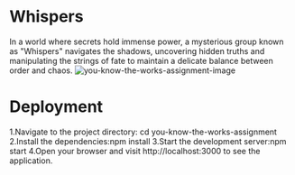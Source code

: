 # Whispers

In a world where secrets hold immense power, a mysterious group known as "Whispers" navigates the shadows, uncovering hidden truths and manipulating the strings of fate to maintain a delicate balance between order and chaos.
![you-know-the-works-assignment-image](https://github.com/ashokegorlu/Solitude-fusion-assignment/assets/126849790/8ccc0786-ec83-458e-b4a4-4b1f8d803fb6)

# Deployment

1.Navigate to the project directory: cd you-know-the-works-assignment
2.Install the dependencies:npm install
3.Start the development server:npm start
4.Open your browser and visit http://localhost:3000 to see the application.
